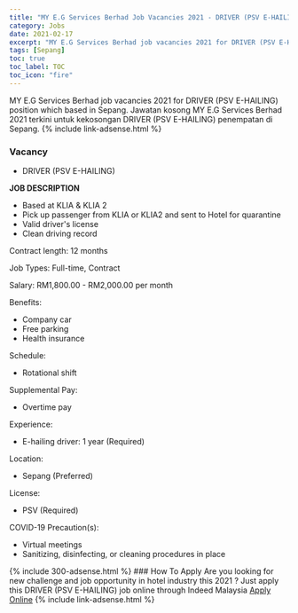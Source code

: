 ```yaml
---
title: "MY E.G Services Berhad Job Vacancies 2021 - DRIVER (PSV E-HAILING)" 
category: Jobs 
date: 2021-02-17 
excerpt: "MY E.G Services Berhad job vacancies 2021 for DRIVER (PSV E-HAILING) position which based in Sepang. Jawatan kosong MY E.G Services Berhad 2021 terkini untuk kekosongan DRIVER (PSV E-HAILING) penempatan di Sepang" 
tags: [Sepang] 
toc: true 
toc_label: TOC 
toc_icon: "fire" 
--- 
```


MY E.G Services Berhad job vacancies 2021 for DRIVER (PSV E-HAILING) position which based in Sepang. Jawatan kosong MY E.G Services Berhad 2021 terkini untuk kekosongan DRIVER (PSV E-HAILING) penempatan di Sepang. 
{% include link-adsense.html %} 
### Vacancy 
- DRIVER (PSV E-HAILING) 
<div><p><b>JOB DESCRIPTION</b></p><ul><li>Based at KLIA &amp; KLIA 2</li><li>Pick up passenger from KLIA or KLIA2 and sent to Hotel for quarantine</li><li>Valid driver's license</li><li>Clean driving record</li></ul><p>Contract length: 12 months</p><p>Job Types: Full-time, Contract</p><p>Salary: RM1,800.00 - RM2,000.00 per month</p><p>Benefits:</p><ul><li>Company car</li><li>Free parking</li><li>Health insurance</li></ul><p>Schedule:</p><ul><li>Rotational shift</li></ul><p>Supplemental Pay:</p><ul><li>Overtime pay</li></ul><p>Experience:</p><ul><li>E-hailing driver: 1 year (Required)</li></ul><p>Location:</p><ul><li>Sepang (Preferred)</li></ul><p>License:</p><ul><li>PSV (Required)</li></ul><p>COVID-19 Precaution(s):</p><ul><li>Virtual meetings</li><li>Sanitizing, disinfecting, or cleaning procedures in place</li></ul></div> 
{% include 300-adsense.html %} 
### How To Apply 
Are you looking for new challenge and job opportunity in hotel industry this 2021 ?
Just apply this DRIVER (PSV E-HAILING) job online through Indeed Malaysia 
<a href="https://malaysia.indeed.com/viewjob?jk=c50c31fc9047ad2f" class="btn btn--info" target="_blank" rel="nofollow noopenner">Apply Online</a> 
{% include link-adsense.html %} 